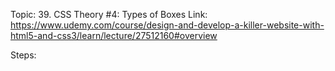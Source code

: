 Topic: 39. CSS Theory #4: Types of Boxes
Link: https://www.udemy.com/course/design-and-develop-a-killer-website-with-html5-and-css3/learn/lecture/27512160#overview



Steps: 









